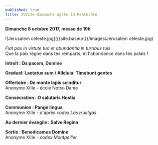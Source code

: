 ```yaml
---
published: true
title: XVIIIe dimanche après la Pentecôte
---
```

**Dimanche 8 octobre 2017, messe de 19h**  

![Jerusalem céleste.jpg]({{site.baseurl}}/images/Jerusalem céleste.jpg)


*Fiat pax in virtute tua et abundantia in turribus tuis*  
Que la paix règne dans tes remparts, et l'abondance dans tes palais !

**Introït : Da pacem, Domine**

**Graduel: Laetatus sum / Alleluia: Timebunt gentes**  

**Offertoire : De monte lapis scinditur**  
Anonyme XIIIe - école Notre-Dame

**Consécration : O salutaris Hostia**

**Communion : Pange lingua**  
Anonyme XIIIe - d'après *codex Las Huelgas*  

**Au dernier évangile : Salve Regina**  

**Sortie : Benedicamus Domino**  
Anonyme XIIIe - *codex Montpellier*
